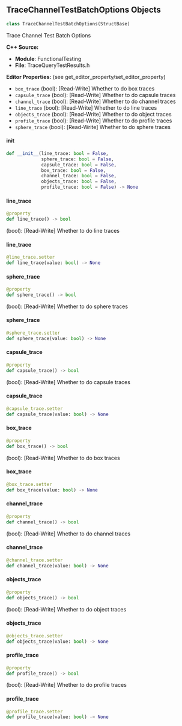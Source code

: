 ## TraceChannelTestBatchOptions Objects

```python
class TraceChannelTestBatchOptions(StructBase)
```

Trace Channel Test Batch Options

**C++ Source:**

- **Module**: FunctionalTesting
- **File**: TraceQueryTestResults.h

**Editor Properties:** (see get_editor_property/set_editor_property)

- ``box_trace`` (bool):  [Read-Write] Whether to do box traces
- ``capsule_trace`` (bool):  [Read-Write] Whether to do capsule traces
- ``channel_trace`` (bool):  [Read-Write] Whether to do channel traces
- ``line_trace`` (bool):  [Read-Write] Whether to do line traces
- ``objects_trace`` (bool):  [Read-Write] Whether to do object traces
- ``profile_trace`` (bool):  [Read-Write] Whether to do profile traces
- ``sphere_trace`` (bool):  [Read-Write] Whether to do sphere traces

<a id="unreal.TraceChannelTestBatchOptions.__init__"></a>

#### __init__

```python
def __init__(line_trace: bool = False,
             sphere_trace: bool = False,
             capsule_trace: bool = False,
             box_trace: bool = False,
             channel_trace: bool = False,
             objects_trace: bool = False,
             profile_trace: bool = False) -> None
```

<a id="unreal.TraceChannelTestBatchOptions.line_trace"></a>

#### line_trace

```python
@property
def line_trace() -> bool
```

(bool):  [Read-Write] Whether to do line traces

<a id="unreal.TraceChannelTestBatchOptions.line_trace"></a>

#### line_trace

```python
@line_trace.setter
def line_trace(value: bool) -> None
```

<a id="unreal.TraceChannelTestBatchOptions.sphere_trace"></a>

#### sphere_trace

```python
@property
def sphere_trace() -> bool
```

(bool):  [Read-Write] Whether to do sphere traces

<a id="unreal.TraceChannelTestBatchOptions.sphere_trace"></a>

#### sphere_trace

```python
@sphere_trace.setter
def sphere_trace(value: bool) -> None
```

<a id="unreal.TraceChannelTestBatchOptions.capsule_trace"></a>

#### capsule_trace

```python
@property
def capsule_trace() -> bool
```

(bool):  [Read-Write] Whether to do capsule traces

<a id="unreal.TraceChannelTestBatchOptions.capsule_trace"></a>

#### capsule_trace

```python
@capsule_trace.setter
def capsule_trace(value: bool) -> None
```

<a id="unreal.TraceChannelTestBatchOptions.box_trace"></a>

#### box_trace

```python
@property
def box_trace() -> bool
```

(bool):  [Read-Write] Whether to do box traces

<a id="unreal.TraceChannelTestBatchOptions.box_trace"></a>

#### box_trace

```python
@box_trace.setter
def box_trace(value: bool) -> None
```

<a id="unreal.TraceChannelTestBatchOptions.channel_trace"></a>

#### channel_trace

```python
@property
def channel_trace() -> bool
```

(bool):  [Read-Write] Whether to do channel traces

<a id="unreal.TraceChannelTestBatchOptions.channel_trace"></a>

#### channel_trace

```python
@channel_trace.setter
def channel_trace(value: bool) -> None
```

<a id="unreal.TraceChannelTestBatchOptions.objects_trace"></a>

#### objects_trace

```python
@property
def objects_trace() -> bool
```

(bool):  [Read-Write] Whether to do object traces

<a id="unreal.TraceChannelTestBatchOptions.objects_trace"></a>

#### objects_trace

```python
@objects_trace.setter
def objects_trace(value: bool) -> None
```

<a id="unreal.TraceChannelTestBatchOptions.profile_trace"></a>

#### profile_trace

```python
@property
def profile_trace() -> bool
```

(bool):  [Read-Write] Whether to do profile traces

<a id="unreal.TraceChannelTestBatchOptions.profile_trace"></a>

#### profile_trace

```python
@profile_trace.setter
def profile_trace(value: bool) -> None
```

<a id="unreal.TraceQueryTestNames"></a>